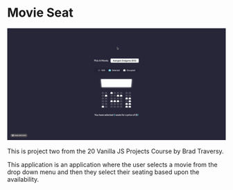# Movie Seat

![Movie Selector](https://github.com/rclarkem/MovieSeat/blob/master/public/movieSeat.gif)

This is project two from the 20 Vanilla JS Projects Course by Brad Traversy.

This application is an application where the user selects a movie from the drop down menu and then they select their seating based upon the availability.
